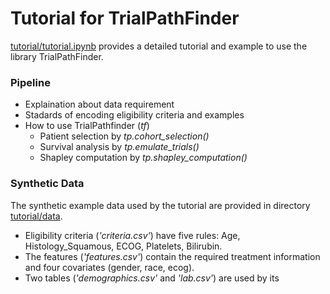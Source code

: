 # Tutorial for TrialPathFinder


[tutorial/tutorial.ipynb](https://github.com/RuishanLiu/TrialPathfinder/blob/master/tutorial/tutorial.ipynb) provides a detailed tutorial and example to use the library TrialPathFinder.

### Pipeline

- Explaination about data requirement
- Stadards of encoding eligibility criteria and examples
- How to use TrialPathfinder (*tf*)
    - Patient selection by *tp.cohort_selection()*
    - Survival analysis by *tp.emulate_trials()*
    - Shapley computation by *tp.shapley_computation()*


### Synthetic Data

The synthetic example data used by the tutorial are provided in directory [tutorial/data](https://github.com/RuishanLiu/TrialPathfinder/tree/master/tutorial/data). 
- Eligibility criteria (*'criteria.csv'*) have five rules: Age, Histology_Squamous, ECOG, Platelets, Bilirubin.
- The features (*'features.csv'*) contain the required treatment information and four covariates (gender, race, ecog). 
- Two tables (*'demographics.csv'* and *'lab.csv'*) are used by its 
